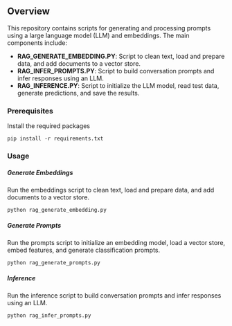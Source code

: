 ## Overview
This repository contains scripts for generating and processing prompts using a large language model (LLM) and embeddings. The main components include:

- **RAG_GENERATE_EMBEDDING.PY**: Script to clean text, load and prepare data, and add documents to a vector store.
- **RAG_INFER_PROMPTS.PY**: Script to build conversation prompts and infer responses using an LLM.
- **RAG_INFERENCE.PY**: Script to initialize the LLM model, read test data, generate predictions, and save the results.

### Prerequisites

Install the required packages

```
pip install -r requirements.txt
```
### Usage    

##### Generate Embeddings
Run the embeddings script to clean text, load and prepare data, and add documents to a vector store.

```
python rag_generate_embedding.py
```
##### Generate Prompts
Run the prompts  script to initialize an embedding model, load a vector store, embed features, and generate classification prompts.

```
python rag_generate_prompts.py
```
##### Inference

Run the inference script to build conversation prompts and infer responses using an LLM.

```
python rag_infer_prompts.py
```